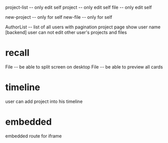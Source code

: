 project-list -- only edit self
project -- only edit self
file -- only edit self

new-project -- only for self
new-file -- only for self

AuthorList -- list of all users with pagination
project page show user name
[backend] user can not edit other user's projects and files

# recall

File -- be able to split screen on desktop
File -- be able to preview all cards

# timeline

user can add project into his timeline

# embedded

embedded route for iframe
